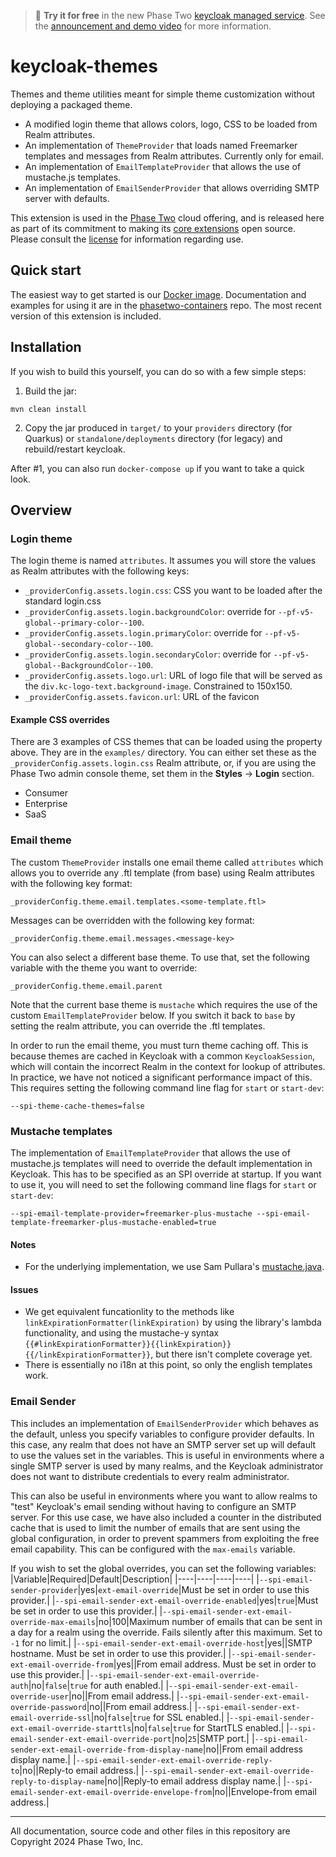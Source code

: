 > :rocket: **Try it for free** in the new Phase Two [keycloak managed service](https://phasetwo.io/?utm_source=github&utm_medium=readme&utm_campaign=keycloak-themes). See the [announcement and demo video](https://phasetwo.io/blog/self-service/) for more information.

# keycloak-themes

Themes and theme utilities meant for simple theme customization without deploying a packaged theme.

- A modified login theme that allows colors, logo, CSS to be loaded from Realm attributes.
- An implementation of `ThemeProvider` that loads named Freemarker templates and messages from Realm attributes. Currently only for email.
- An implementation of `EmailTemplateProvider` that allows the use of mustache.js templates.
- An implementation of `EmailSenderProvider` that allows overriding SMTP server with defaults.

This extension is used in the [Phase Two](https://phasetwo.io) cloud offering, and is released here as part of its commitment to making its [core extensions](https://phasetwo.io/docs/introduction/open-source) open source. Please consult the [license](COPYING) for information regarding use.

## Quick start

The easiest way to get started is our [Docker image](https://quay.io/repository/phasetwo/phasetwo-keycloak?tab=tags). Documentation and examples for using it are in the [phasetwo-containers](https://github.com/p2-inc/phasetwo-containers) repo. The most recent version of this extension is included.

## Installation

If you wish to build this yourself, you can do so with a few simple steps:

1. Build the jar:

```
mvn clean install
```

2. Copy the jar produced in `target/` to your `providers` directory (for Quarkus) or `standalone/deployments` directory (for legacy) and rebuild/restart keycloak.

After #1, you can also run `docker-compose up` if you want to take a quick look.

## Overview

### Login theme

The login theme is named `attributes`. It assumes you will store the values as Realm attributes with the following keys:

- `_providerConfig.assets.login.css`: CSS you want to be loaded after the standard login.css
- `_providerConfig.assets.login.backgroundColor`: override for `--pf-v5-global--primary-color--100`.
- `_providerConfig.assets.login.primaryColor`: override for `--pf-v5-global--secondary-color--100`.
- `_providerConfig.assets.login.secondaryColor`: override for `--pf-v5-global--BackgroundColor--100`.
- `_providerConfig.assets.logo.url`: URL of logo file that will be served as the `div.kc-logo-text.background-image`. Constrained to 150x150.
- `_providerConfig.assets.favicon.url`: URL of the favicon

#### Example CSS overrides

There are 3 examples of CSS themes that can be loaded using the property above. They are in the `examples/` directory. You can either set these as the `_providerConfig.assets.login.css` Realm attribute, or, if you are using the Phase Two admin console theme, set them in the **Styles** -> **Login** section.

- Consumer
- Enterprise
- SaaS

### Email theme

The custom `ThemeProvider` installs one email theme called `attributes` which allows you to override any .ftl template (from base) using Realm attributes with the following key format:

```
_providerConfig.theme.email.templates.<some-template.ftl>
```

Messages can be overridden with the following key format:

```
_providerConfig.theme.email.messages.<message-key>
```

You can also select a different base theme. To use that, set the following variable with the theme you want to override:

```
_providerConfig.theme.email.parent
```

Note that the current base theme is `mustache` which requires the use of the custom `EmailTemplateProvider` below. If you switch it back to `base` by setting the realm attribute, you can override the .ftl templates.

In order to run the email theme, you must turn theme caching off. This is because themes are cached in Keycloak with a common `KeycloakSession`, which will contain the incorrect Realm in the context for lookup of attributes. In practice, we have not noticed a significant performance impact of this. This requires setting the following command line flag for `start` or `start-dev`:

```
--spi-theme-cache-themes=false
```

### Mustache templates

The implementation of `EmailTemplateProvider` that allows the use of mustache.js templates will need to override the default implementation in Keycloak. This has to be specified as an SPI override at startup. If you want to use it, you will need to set the following command line flags for `start` or `start-dev`:

```
--spi-email-template-provider=freemarker-plus-mustache --spi-email-template-freemarker-plus-mustache-enabled=true
```

#### Notes

- For the underlying implementation, we use Sam Pullara's [mustache.java](https://github.com/spullara/mustache.java).

#### Issues

- We get equivalent funcationlity to the methods like `linkExpirationFormatter(linkExpiration)` by using the library's lambda functionality, and using the mustache-y syntax `{{#linkExpirationFormatter}}{{linkExpiration}}{{/linkExpirationFormatter}}`, but there isn't complete coverage yet.
- There is essentially no i18n at this point, so only the english templates work.

### Email Sender

This includes an implementation of `EmailSenderProvider` which behaves as the default, unless you specify variables to configure provider defaults. In this case, any realm that does not have an SMTP server set up will default to use the values set in the variables. This is useful in environments where a single SMTP server is used by many realms, and the Keycloak administrator does not want to distribute credentials to every realm administrator.

This can also be useful in environments where you want to allow realms to "test" Keycloak's email sending without having to configure an SMTP server. For this use case, we have also included a counter in the distributed cache that is used to limit the number of emails that are sent using the global configuration, in order to prevent spammers from exploiting the free email capability. This can be configured with the `max-emails` variable.

If you wish to set the global overrides, you can set the following variables:
|Variable|Required|Default|Description|
|----|----|----|----|
|`--spi-email-sender-provider`|yes|`ext-email-override`|Must be set in order to use this provider.|
|`--spi-email-sender-ext-email-override-enabled`|yes|`true`|Must be set in order to use this provider.|
|`--spi-email-sender-ext-email-override-max-emails`|no|100|Maximum number of emails that can be sent in a day for a realm using the override. Fails silently after this maximum. Set to `-1` for no limit.|
|`--spi-email-sender-ext-email-override-host`|yes||SMTP hostname. Must be set in order to use this provider.|
|`--spi-email-sender-ext-email-override-from`|yes||From email address. Must be set in order to use this provider.|
|`--spi-email-sender-ext-email-override-auth`|no|`false`|`true` for auth enabled.|
|`--spi-email-sender-ext-email-override-user`|no||From email address.|
|`--spi-email-sender-ext-email-override-password`|no||From email address.|
|`--spi-email-sender-ext-email-override-ssl`|no|`false`|`true` for SSL enabled.|
|`--spi-email-sender-ext-email-override-starttls`|no|`false`|`true` for StartTLS enabled.|
|`--spi-email-sender-ext-email-override-port`|no|`25`|SMTP port.|
|`--spi-email-sender-ext-email-override-from-display-name`|no||From email address display name.|
|`--spi-email-sender-ext-email-override-reply-to`|no||Reply-to email address.|
|`--spi-email-sender-ext-email-override-reply-to-display-name`|no||Reply-to email address display name.|
|`--spi-email-sender-ext-email-override-envelope-from`|no||Envelope-from email address.|

---

All documentation, source code and other files in this repository are Copyright 2024 Phase Two, Inc.
